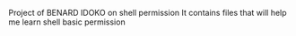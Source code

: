 Project of BENARD IDOKO on shell permission
It contains files that will help me learn shell basic permission
